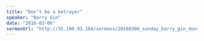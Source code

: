 ```yaml
---
title: "Don’t be a betrayer"
speaker: "Barry Gin"
date: "2016-03-06"
sermonUrl: "http://35.190.93.184/sermons/20160306_sunday_barry_gin_dont_be_a_betrayer.mp3"
---
```

